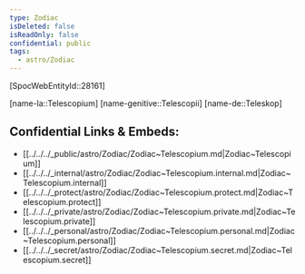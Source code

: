 ```yaml
---
type: Zodiac
isDeleted: false
isReadOnly: false
confidential: public
tags:
  - astro/Zodiac
---
```


[SpocWebEntityId::28161]



[name-la::Telescopium]
[name-genitive::Telescopii]
[name-de::Teleskop]


## Confidential Links & Embeds: 
- [[../../../_public/astro/Zodiac/Zodiac~Telescopium.md|Zodiac~Telescopium]] 
- [[../../../_internal/astro/Zodiac/Zodiac~Telescopium.internal.md|Zodiac~Telescopium.internal]] 
- [[../../../_protect/astro/Zodiac/Zodiac~Telescopium.protect.md|Zodiac~Telescopium.protect]] 
- [[../../../_private/astro/Zodiac/Zodiac~Telescopium.private.md|Zodiac~Telescopium.private]] 
- [[../../../_personal/astro/Zodiac/Zodiac~Telescopium.personal.md|Zodiac~Telescopium.personal]] 
- [[../../../_secret/astro/Zodiac/Zodiac~Telescopium.secret.md|Zodiac~Telescopium.secret]] 
